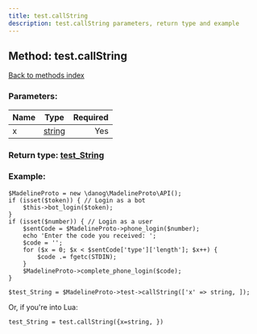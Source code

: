 ```yaml
---
title: test.callString
description: test.callString parameters, return type and example
---
```

## Method: test.callString  
[Back to methods index](index.md)


### Parameters:

| Name     |    Type       | Required |
|----------|:-------------:|---------:|
|x|[string](../types/string.md) | Yes|


### Return type: [test\_String](../types/test_String.md)

### Example:


```
$MadelineProto = new \danog\MadelineProto\API();
if (isset($token)) { // Login as a bot
    $this->bot_login($token);
}
if (isset($number)) { // Login as a user
    $sentCode = $MadelineProto->phone_login($number);
    echo 'Enter the code you received: ';
    $code = '';
    for ($x = 0; $x < $sentCode['type']['length']; $x++) {
        $code .= fgetc(STDIN);
    }
    $MadelineProto->complete_phone_login($code);
}

$test_String = $MadelineProto->test->callString(['x' => string, ]);
```

Or, if you're into Lua:

```
test_String = test.callString({x=string, })
```


